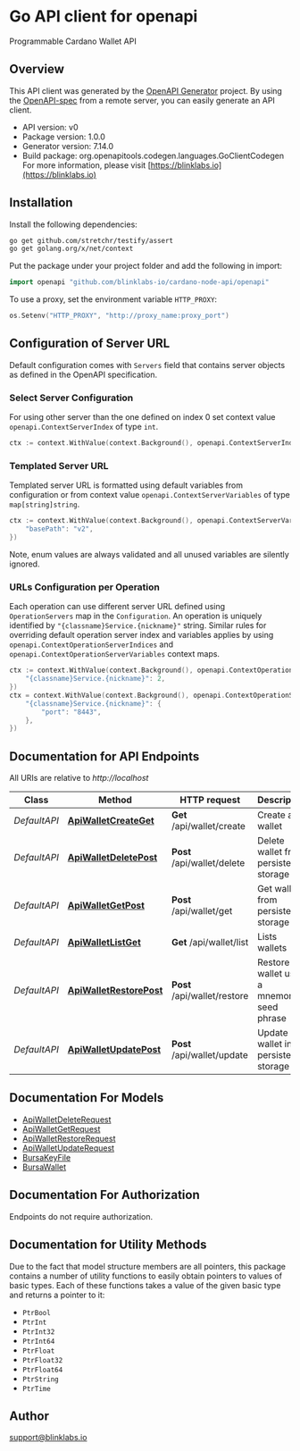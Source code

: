 # Go API client for openapi

Programmable Cardano Wallet API

## Overview
This API client was generated by the [OpenAPI Generator](https://openapi-generator.tech) project.  By using the [OpenAPI-spec](https://www.openapis.org/) from a remote server, you can easily generate an API client.

- API version: v0
- Package version: 1.0.0
- Generator version: 7.14.0
- Build package: org.openapitools.codegen.languages.GoClientCodegen
For more information, please visit [https://blinklabs.io](https://blinklabs.io)

## Installation

Install the following dependencies:

```sh
go get github.com/stretchr/testify/assert
go get golang.org/x/net/context
```

Put the package under your project folder and add the following in import:

```go
import openapi "github.com/blinklabs-io/cardano-node-api/openapi"
```

To use a proxy, set the environment variable `HTTP_PROXY`:

```go
os.Setenv("HTTP_PROXY", "http://proxy_name:proxy_port")
```

## Configuration of Server URL

Default configuration comes with `Servers` field that contains server objects as defined in the OpenAPI specification.

### Select Server Configuration

For using other server than the one defined on index 0 set context value `openapi.ContextServerIndex` of type `int`.

```go
ctx := context.WithValue(context.Background(), openapi.ContextServerIndex, 1)
```

### Templated Server URL

Templated server URL is formatted using default variables from configuration or from context value `openapi.ContextServerVariables` of type `map[string]string`.

```go
ctx := context.WithValue(context.Background(), openapi.ContextServerVariables, map[string]string{
	"basePath": "v2",
})
```

Note, enum values are always validated and all unused variables are silently ignored.

### URLs Configuration per Operation

Each operation can use different server URL defined using `OperationServers` map in the `Configuration`.
An operation is uniquely identified by `"{classname}Service.{nickname}"` string.
Similar rules for overriding default operation server index and variables applies by using `openapi.ContextOperationServerIndices` and `openapi.ContextOperationServerVariables` context maps.

```go
ctx := context.WithValue(context.Background(), openapi.ContextOperationServerIndices, map[string]int{
	"{classname}Service.{nickname}": 2,
})
ctx = context.WithValue(context.Background(), openapi.ContextOperationServerVariables, map[string]map[string]string{
	"{classname}Service.{nickname}": {
		"port": "8443",
	},
})
```

## Documentation for API Endpoints

All URIs are relative to *http://localhost*

Class | Method | HTTP request | Description
------------ | ------------- | ------------- | -------------
*DefaultAPI* | [**ApiWalletCreateGet**](docs/DefaultAPI.md#apiwalletcreateget) | **Get** /api/wallet/create | Create a wallet
*DefaultAPI* | [**ApiWalletDeletePost**](docs/DefaultAPI.md#apiwalletdeletepost) | **Post** /api/wallet/delete | Delete wallet from persistent storage
*DefaultAPI* | [**ApiWalletGetPost**](docs/DefaultAPI.md#apiwalletgetpost) | **Post** /api/wallet/get | Get wallet from persistent storage
*DefaultAPI* | [**ApiWalletListGet**](docs/DefaultAPI.md#apiwalletlistget) | **Get** /api/wallet/list | Lists wallets
*DefaultAPI* | [**ApiWalletRestorePost**](docs/DefaultAPI.md#apiwalletrestorepost) | **Post** /api/wallet/restore | Restore a wallet using a mnemonic seed phrase
*DefaultAPI* | [**ApiWalletUpdatePost**](docs/DefaultAPI.md#apiwalletupdatepost) | **Post** /api/wallet/update | Update a wallet in persistent storage


## Documentation For Models

 - [ApiWalletDeleteRequest](docs/ApiWalletDeleteRequest.md)
 - [ApiWalletGetRequest](docs/ApiWalletGetRequest.md)
 - [ApiWalletRestoreRequest](docs/ApiWalletRestoreRequest.md)
 - [ApiWalletUpdateRequest](docs/ApiWalletUpdateRequest.md)
 - [BursaKeyFile](docs/BursaKeyFile.md)
 - [BursaWallet](docs/BursaWallet.md)


## Documentation For Authorization

Endpoints do not require authorization.


## Documentation for Utility Methods

Due to the fact that model structure members are all pointers, this package contains
a number of utility functions to easily obtain pointers to values of basic types.
Each of these functions takes a value of the given basic type and returns a pointer to it:

* `PtrBool`
* `PtrInt`
* `PtrInt32`
* `PtrInt64`
* `PtrFloat`
* `PtrFloat32`
* `PtrFloat64`
* `PtrString`
* `PtrTime`

## Author

support@blinklabs.io

